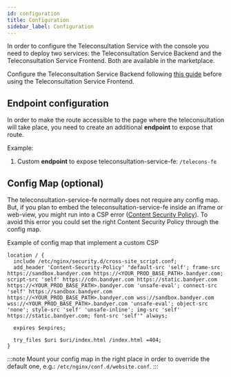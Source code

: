 ```yaml
---
id: configuration
title: Configuration
sidebar_label: Configuration
---
```


<!--
WARNING: this file was automatically generated by Mia-Platform Doc Aggregator.
DO NOT MODIFY IT BY HAND.
Instead, modify the source file and run the aggregator to regenerate this file.
-->

In order to configure the Teleconsultation Service with the console you need to deploy two services: the Teleconsultation Service Backend and the Teleconsultation Service Frontend. Both are available in the marketplace.

Configure the Teleconsultation Service Backend following [this guide][teleconsultation-service-be] before using the Teleconsultation Service Frontend.

## Endpoint configuration

In order to make the route accessible to the page where the teleconsultation will take place, you need to create an additional **endpoint** to expose that route.

Example:
1. Custom **endpoint** to expose teleconsultation-service-fe: `/telecons-fe`

## Config Map (optional)

The teleconsultation-service-fe normally does not require any config map. But, if you plan to embed the teleconsultation-service-fe inside an iframe or web-view, you might run into a CSP error ([Content Security Policy][mdn-csp]). To avoid this error you could set the right Content Security Policy through the config map.



Example of config map that implement a custom CSP

```
location / {
  include /etc/nginx/security.d/cross-site_script.conf;
  add_header 'Content-Security-Policy' "default-src 'self'; frame-src https://sandbox.bandyer.com https://<YOUR_PROD_BASE_PATH>.bandyer.com; script-src 'self' https://cdn.bandyer.com https://static.bandyer.com https://<YOUR_PROD_BASE_PATH>.bandyer.com 'unsafe-eval'; connect-src 'self' https://sandbox.bandyer.com https://<YOUR_PROD_BASE_PATH>.bandyer.com wss://sandbox.bandyer.com wss://<YOUR_PROD_BASE_PATH>.bandyer.com 'unsafe-eval'; object-src 'none'; style-src 'self' 'unsafe-inline'; img-src 'self' https://static.bandyer.com; font-src 'self'" always;
  
  expires $expires;

  try_files $uri $uri/index.html /index.html =404;
}
```



:::note
Mount your config map in the right place in order to override the default one, e.g.: `/etc/nginx/conf.d/website.conf`.
:::


[mdn-csp]: https://developer.mozilla.org/en-US/docs/Web/HTTP/CSP
[teleconsultation-service-be]: ../teleconsultation-service-backend/overview
